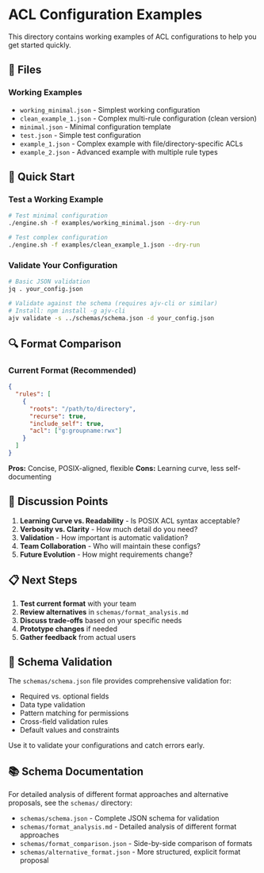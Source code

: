 # ACL Configuration Examples

This directory contains working examples of ACL configurations to help you get started quickly.

## 📁 Files

### **Working Examples**
- `working_minimal.json` - Simplest working configuration
- `clean_example_1.json` - Complex multi-rule configuration (clean version)
- `minimal.json` - Minimal configuration template
- `test.json` - Simple test configuration
- `example_1.json` - Complex example with file/directory-specific ACLs
- `example_2.json` - Advanced example with multiple rule types

## 🚀 Quick Start

### **Test a Working Example**
```bash
# Test minimal configuration
./engine.sh -f examples/working_minimal.json --dry-run

# Test complex configuration  
./engine.sh -f examples/clean_example_1.json --dry-run
```

### **Validate Your Configuration**
```bash
# Basic JSON validation
jq . your_config.json

# Validate against the schema (requires ajv-cli or similar)
# Install: npm install -g ajv-cli
ajv validate -s ../schemas/schema.json -d your_config.json
```

## 🔍 Format Comparison

### **Current Format (Recommended)**
```json
{
  "rules": [
    {
      "roots": "/path/to/directory",
      "recurse": true,
      "include_self": true,
      "acl": ["g:groupname:rwx"]
    }
  ]
}
```

**Pros:** Concise, POSIX-aligned, flexible
**Cons:** Learning curve, less self-documenting

## 💭 Discussion Points

1. **Learning Curve vs. Readability** - Is POSIX ACL syntax acceptable?
2. **Verbosity vs. Clarity** - How much detail do you need?
3. **Validation** - How important is automatic validation?
4. **Team Collaboration** - Who will maintain these configs?
5. **Future Evolution** - How might requirements change?

## 📋 Next Steps

1. **Test current format** with your team
2. **Review alternatives** in `schemas/format_analysis.md`
3. **Discuss trade-offs** based on your specific needs
4. **Prototype changes** if needed
5. **Gather feedback** from actual users

## 🔧 Schema Validation

The `schemas/schema.json` file provides comprehensive validation for:
- Required vs. optional fields
- Data type validation
- Pattern matching for permissions
- Cross-field validation rules
- Default values and constraints

Use it to validate your configurations and catch errors early.

## 📚 Schema Documentation

For detailed analysis of different format approaches and alternative proposals, see the `schemas/` directory:
- `schemas/schema.json` - Complete JSON schema for validation
- `schemas/format_analysis.md` - Detailed analysis of different format approaches
- `schemas/format_comparison.json` - Side-by-side comparison of formats
- `schemas/alternative_format.json` - More structured, explicit format proposal
